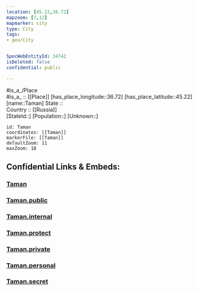 ```yaml
---
location: [45.22,36.72] 
mapzoom: [7,12] 
mapmarker: city 
type: City
tags:
- geo/City


SpocWebEntityId: 34742
isDeleted: false
confidential: public

---
```

#is_a_/Place  
#is_a_ :: [[Place]] 
[has_place_longitude::36.72] 
[has_place_latitude::45.22] 
[name::Taman] 
State ::  
Country :: [[Russia]]  
[StateId::] 
[Population::] 
[Unknown::] 


```leaflet
id: Taman
coordinates: [[Taman]] 
markerFile: [[Taman]] 
defaultZoom: 11 
maxZoom: 18
```


## Confidential Links & Embeds: 

### [Taman](/_Standards/Earth/Continent/Europe/Europe~East/Russia/Russia~South/Krasnodar_Krai/City/Taman.md) 

### [Taman.public](/_public/Earth/Continent/Europe/Europe~East/Russia/Russia~South/Krasnodar_Krai/City/Taman.public.md) 

### [Taman.internal](/_internal/Earth/Continent/Europe/Europe~East/Russia/Russia~South/Krasnodar_Krai/City/Taman.internal.md) 

### [Taman.protect](/_protect/Earth/Continent/Europe/Europe~East/Russia/Russia~South/Krasnodar_Krai/City/Taman.protect.md) 

### [Taman.private](/_private/Earth/Continent/Europe/Europe~East/Russia/Russia~South/Krasnodar_Krai/City/Taman.private.md) 

### [Taman.personal](/_personal/Earth/Continent/Europe/Europe~East/Russia/Russia~South/Krasnodar_Krai/City/Taman.personal.md) 

### [Taman.secret](/_secret/Earth/Continent/Europe/Europe~East/Russia/Russia~South/Krasnodar_Krai/City/Taman.secret.md)


